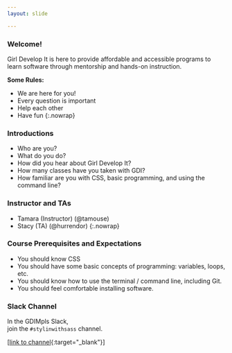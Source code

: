 ```yaml
---
layout: slide

---
```


<section>

### Welcome!


Girl Develop It is here to provide affordable and accessible programs
to learn software through mentorship and hands-on instruction.

**Some Rules:**

* We are here for you!
* Every question is important
* Help each other
* Have fun
{:.nowrap}


</section>

<section>

### Introductions

* Who are you?
* What do you do?
* How did you hear about Girl Develop It?
* How many classes have you taken with GDI?
* How familiar are you with CSS, basic programming, and using the command line?

</section>

<section>

### Instructor and TAs

* Tamara (Instructor) (@tamouse)
* Stacy (TA) (@hurrendor)
{:.nowrap}

</section>

<section>

### Course Prerequisites and Expectations

<ul>
<li class="fragment">You should know CSS</li>
<li class="fragment">You should have some basic concepts of programming: variables, loops, etc.</li>
<li class="fragment">You should know how to use the terminal / command line, including Git.</li>
<li class="fragment">You should feel comfortable installing software.</li>
</ul>

</section>

<section>

### Slack Channel

In the GDIMpls Slack, <br>join the `#stylinwithsass` channel.

[[link to channel](https://gdimpls.slack.com/messages/stylinwithsass/){:target="_blank"}]

</section>
